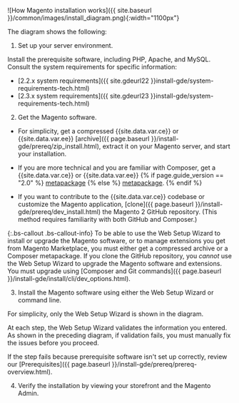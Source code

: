 ![How Magento installation works]({{ site.baseurl }}/common/images/install_diagram.png){:width="1100px"}

The diagram shows the following:

1. Set up your server environment.

 Install the prerequisite software, including PHP, Apache, and MySQL. Consult the system requirements for specific information:

 * [2.2.x system requirements]({{ site.gdeurl22 }}install-gde/system-requirements-tech.html)
 * [2.3.x system requirements]({{ site.gdeurl23 }}install-gde/system-requirements-tech.html)

2. Get the Magento software.

 * For simplicity, get a compressed {{site.data.var.ce}} or {{site.data.var.ee}} [archive]({{ page.baseurl }}/install-gde/prereq/zip_install.html), extract it on your Magento server, and start your installation.

 * If you are more technical and you are familiar with Composer, get a {{site.data.var.ce}} or {{site.data.var.ee}} {% if page.guide_version == "2.0" %} [metapackage]({{page.baseurl}}/install-gde/prereq/integrator_install.html) {% else %} [metapackage]({{page.baseurl}}/install-gde/composer.html). {% endif %}

 * If you want to contribute to the {{site.data.var.ce}} codebase or customize the Magento application, [clone]({{ page.baseurl }}/install-gde/prereq/dev_install.html) the Magento 2 GitHub repository. (This method requires familiarity with both GitHub and Composer.)

 {:.bs-callout .bs-callout-info}
 To be able to use the Web Setup Wizard to install or upgrade the Magento software, or to manage extensions you get from Magento Marketplace, you must either get a compressed archive or a Composer metapackage. If you clone the GitHub repository, you *cannot* use the Web Setup Wizard to upgrade the Magento software and extensions. You must upgrade using [Composer and Git commands]({{ page.baseurl }}/install-gde/install/cli/dev_options.html).

3. Install the Magento software using either the Web Setup Wizard or command line.

 For simplicity, only the Web Setup Wizard is shown in the diagram.

 At each step, the Web Setup Wizard validates the information you entered. As shown in the preceding diagram, if validation fails, you must manually fix the issues before you proceed.

 If the step fails because prerequisite software isn't set up correctly, review our [Prerequisites]({{ page.baseurl }}/install-gde/prereq/prereq-overview.html).

4. Verify the installation by viewing your storefront and the Magento Admin.
